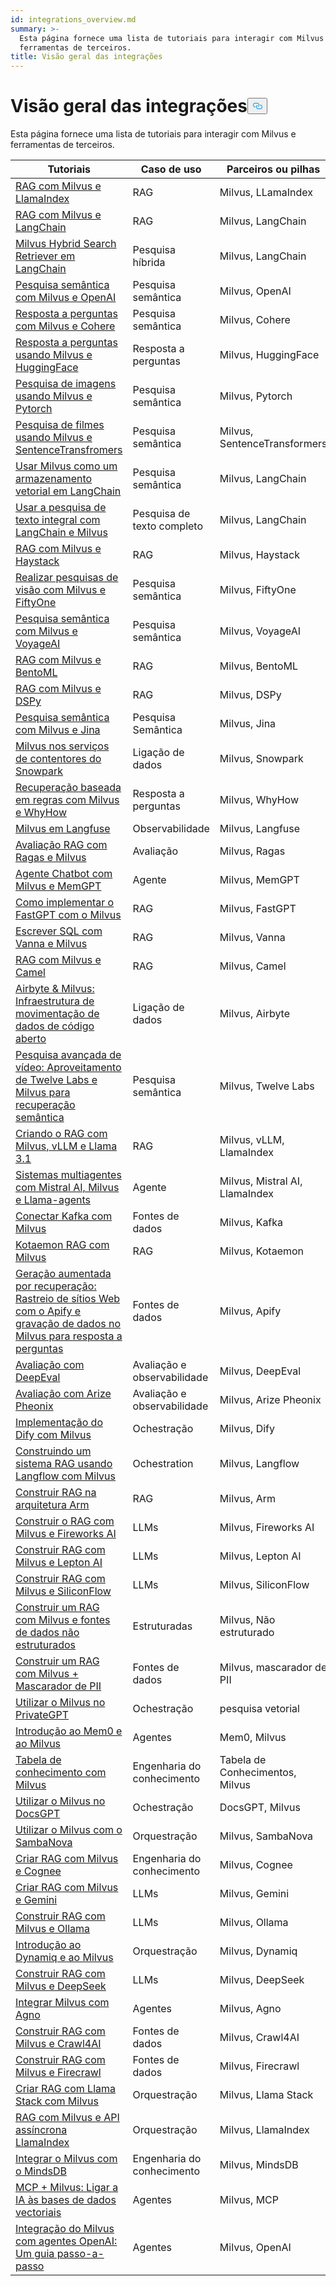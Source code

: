 ```yaml
---
id: integrations_overview.md
summary: >-
  Esta página fornece uma lista de tutoriais para interagir com Milvus e
  ferramentas de terceiros.
title: Visão geral das integrações
---
```

<h1 id="Integrations-Overview" class="common-anchor-header">Visão geral das integrações<button data-href="#Integrations-Overview" class="anchor-icon" translate="no">
      <svg translate="no"
        aria-hidden="true"
        focusable="false"
        height="20"
        version="1.1"
        viewBox="0 0 16 16"
        width="16"
      >
        <path
          fill="#0092E4"
          fill-rule="evenodd"
          d="M4 9h1v1H4c-1.5 0-3-1.69-3-3.5S2.55 3 4 3h4c1.45 0 3 1.69 3 3.5 0 1.41-.91 2.72-2 3.25V8.59c.58-.45 1-1.27 1-2.09C10 5.22 8.98 4 8 4H4c-.98 0-2 1.22-2 2.5S3 9 4 9zm9-3h-1v1h1c1 0 2 1.22 2 2.5S13.98 12 13 12H9c-.98 0-2-1.22-2-2.5 0-.83.42-1.64 1-2.09V6.25c-1.09.53-2 1.84-2 3.25C6 11.31 7.55 13 9 13h4c1.45 0 3-1.69 3-3.5S14.5 6 13 6z"
        ></path>
      </svg>
    </button></h1><p>Esta página fornece uma lista de tutoriais para interagir com Milvus e ferramentas de terceiros.</p>
<table>
<thead>
<tr><th>Tutoriais</th><th>Caso de uso</th><th>Parceiros ou pilhas</th></tr>
</thead>
<tbody>
<tr><td><a href="/docs/pt/integrate_with_llamaindex.md">RAG com Milvus e LlamaIndex</a></td><td>RAG</td><td>Milvus, LLamaIndex</td></tr>
<tr><td><a href="/docs/pt/integrate_with_langchain.md">RAG com Milvus e LangChain</a></td><td>RAG</td><td>Milvus, LangChain</td></tr>
<tr><td><a href="/docs/pt/milvus_hybrid_search_retriever.md">Milvus Hybrid Search Retriever em LangChain</a></td><td>Pesquisa híbrida</td><td>Milvus, LangChain</td></tr>
<tr><td><a href="/docs/pt/integrate_with_openai.md">Pesquisa semântica com Milvus e OpenAI</a></td><td>Pesquisa semântica</td><td>Milvus, OpenAI</td></tr>
<tr><td><a href="/docs/pt/integrate_with_cohere.md">Resposta a perguntas com Milvus e Cohere</a></td><td>Pesquisa semântica</td><td>Milvus, Cohere</td></tr>
<tr><td><a href="/docs/pt/integrate_with_hugging-face.md">Resposta a perguntas usando Milvus e HuggingFace</a></td><td>Resposta a perguntas</td><td>Milvus, HuggingFace</td></tr>
<tr><td><a href="/docs/pt/integrate_with_pytorch.md">Pesquisa de imagens usando Milvus e Pytorch</a></td><td>Pesquisa semântica</td><td>Milvus, Pytorch</td></tr>
<tr><td><a href="/docs/pt/integrate_with_sentencetransformers.md">Pesquisa de filmes usando Milvus e SentenceTransfromers</a></td><td>Pesquisa semântica</td><td>Milvus, SentenceTransformers</td></tr>
<tr><td><a href="/docs/pt/basic_usage_langchain.md">Usar Milvus como um armazenamento vetorial em LangChain</a></td><td>Pesquisa semântica</td><td>Milvus, LangChain</td></tr>
<tr><td><a href="/docs/pt/full_text_search_with_langchain.md">Usar a pesquisa de texto integral com LangChain e Milvus</a></td><td>Pesquisa de texto completo</td><td>Milvus, LangChain</td></tr>
<tr><td><a href="/docs/pt/integrate_with_haystack.md">RAG com Milvus e Haystack</a></td><td>RAG</td><td>Milvus, Haystack</td></tr>
<tr><td><a href="/docs/pt/integrate_with_voxel51.md">Realizar pesquisas de visão com Milvus e FiftyOne</a></td><td>Pesquisa semântica</td><td>Milvus, FiftyOne</td></tr>
<tr><td><a href="/docs/pt/integrate_with_voyageai.md">Pesquisa semântica com Milvus e VoyageAI</a></td><td>Pesquisa semântica</td><td>Milvus, VoyageAI</td></tr>
<tr><td><a href="/docs/pt/integrate_with_bentoml.md">RAG com Milvus e BentoML</a></td><td>RAG</td><td>Milvus, BentoML</td></tr>
<tr><td><a href="/docs/pt/integrate_with_dspy.md">RAG com Milvus e DSPy</a></td><td>RAG</td><td>Milvus, DSPy</td></tr>
<tr><td><a href="/docs/pt/integrate_with_jina.md">Pesquisa semântica com Milvus e Jina</a></td><td>Pesquisa Semântica</td><td>Milvus, Jina</td></tr>
<tr><td><a href="/docs/pt/integrate_with_snowpark.md">Milvus nos serviços de contentores do Snowpark</a></td><td>Ligação de dados</td><td>Milvus, Snowpark</td></tr>
<tr><td><a href="/docs/pt/integrate_with_whyhow.md">Recuperação baseada em regras com Milvus e WhyHow</a></td><td>Resposta a perguntas</td><td>Milvus, WhyHow</td></tr>
<tr><td><a href="/docs/pt/integrate_with_langfuse.md">Milvus em Langfuse</a></td><td>Observabilidade</td><td>Milvus, Langfuse</td></tr>
<tr><td><a href="/docs/pt/integrate_with_ragas.md">Avaliação RAG com Ragas e Milvus</a></td><td>Avaliação</td><td>Milvus, Ragas</td></tr>
<tr><td><a href="/docs/pt/integrate_with_memgpt.md">Agente Chatbot com Milvus e MemGPT</a></td><td>Agente</td><td>Milvus, MemGPT</td></tr>
<tr><td><a href="/docs/pt/integrate_with_fastgpt.md">Como implementar o FastGPT com o Milvus</a></td><td>RAG</td><td>Milvus, FastGPT</td></tr>
<tr><td><a href="/docs/pt/integrate_with_vanna.md">Escrever SQL com Vanna e Milvus</a></td><td>RAG</td><td>Milvus, Vanna</td></tr>
<tr><td><a href="/docs/pt/integrate_with_camel.md">RAG com Milvus e Camel</a></td><td>RAG</td><td>Milvus, Camel</td></tr>
<tr><td><a href="/docs/pt/integrate_with_airbyte.md">Airbyte &amp; Milvus: Infraestrutura de movimentação de dados de código aberto</a></td><td>Ligação de dados</td><td>Milvus, Airbyte</td></tr>
<tr><td><a href="/docs/pt/video_search_with_twelvelabs_and_milvus.md">Pesquisa avançada de vídeo: Aproveitamento de Twelve Labs e Milvus para recuperação semântica</a></td><td>Pesquisa semântica</td><td>Milvus, Twelve Labs</td></tr>
<tr><td><a href="/docs/pt/milvus_rag_with_vllm.md">Criando o RAG com Milvus, vLLM e Llama 3.1</a></td><td>RAG</td><td>Milvus, vLLM, LlamaIndex</td></tr>
<tr><td><a href="/docs/pt/llama_agents_metadata.md">Sistemas multiagentes com Mistral AI, Milvus e Llama-agents</a></td><td>Agente</td><td>Milvus, Mistral AI, LlamaIndex</td></tr>
<tr><td><a href="/docs/pt/kafka-connect-milvus.md">Conectar Kafka com Milvus</a></td><td>Fontes de dados</td><td>Milvus, Kafka</td></tr>
<tr><td><a href="/docs/pt/kotaemon_with_milvus.md">Kotaemon RAG com Milvus</a></td><td>RAG</td><td>Milvus, Kotaemon</td></tr>
<tr><td><a href="/docs/pt/apify_milvus_rag.md">Geração aumentada por recuperação: Rastreio de sítios Web com o Apify e gravação de dados no Milvus para resposta a perguntas</a></td><td>Fontes de dados</td><td>Milvus, Apify</td></tr>
<tr><td><a href="/docs/pt/evaluation_with_deepeval.md">Avaliação com DeepEval</a></td><td>Avaliação e observabilidade</td><td>Milvus, DeepEval</td></tr>
<tr><td><a href="/docs/pt/evaluation_with_phoenix.md">Avaliação com Arize Pheonix</a></td><td>Avaliação e observabilidade</td><td>Milvus, Arize Pheonix</td></tr>
<tr><td><a href="/docs/pt/dify_with_milvus.md">Implementação do Dify com Milvus</a></td><td>Ochestração</td><td>Milvus, Dify</td></tr>
<tr><td><a href="/docs/pt/rag_with_langflow.md">Construindo um sistema RAG usando Langflow com Milvus</a></td><td>Ochestration</td><td>Milvus, Langflow</td></tr>
<tr><td><a href="/docs/pt/build_rag_on_arm.md">Construir RAG na arquitetura Arm</a></td><td>RAG</td><td>Milvus, Arm</td></tr>
<tr><td><a href="/docs/pt/build_RAG_with_milvus_and_fireworks.md">Construir o RAG com Milvus e Fireworks AI</a></td><td>LLMs</td><td>Milvus, Fireworks AI</td></tr>
<tr><td><a href="/docs/pt/build_RAG_with_milvus_and_lepton.md">Construir RAG com Milvus e Lepton AI</a></td><td>LLMs</td><td>Milvus, Lepton AI</td></tr>
<tr><td><a href="/docs/pt/build_RAG_with_milvus_and_siliconflow">Construir RAG com Milvus e SiliconFlow</a></td><td>LLMs</td><td>Milvus, SiliconFlow</td></tr>
<tr><td><a href="/docs/pt/rag_with_milvus_and_unstructured.md">Construir um RAG com Milvus e fontes de dados não estruturados</a></td><td>Estruturadas</td><td>Milvus, Não estruturado</td></tr>
<tr><td><a href="/docs/pt/RAG_with_pii_and_milvus.md">Construir um RAG com Milvus + Mascarador de PII</a></td><td>Fontes de dados</td><td>Milvus, mascarador de PII</td></tr>
<tr><td><a href="/docs/pt/use_milvus_in_private_gpt.md">Utilizar o Milvus no PrivateGPT</a></td><td>Ochestração</td><td>pesquisa vetorial</td></tr>
<tr><td><a href="/docs/pt/quickstart_mem0_with_milvus.md">Introdução ao Mem0 e ao Milvus</a></td><td>Agentes</td><td>Mem0, Milvus</td></tr>
<tr><td><a href="/docs/pt/knowledge_table_with_milvus.md">Tabela de conhecimento com Milvus</a></td><td>Engenharia do conhecimento</td><td>Tabela de Conhecimentos, Milvus</td></tr>
<tr><td><a href="/docs/pt/use_milvus_in_docsgpt.md">Utilizar o Milvus no DocsGPT</a></td><td>Ochestração</td><td>DocsGPT, Milvus</td></tr>
<tr><td><a href="/docs/pt/use_milvus_with_sambanova.md">Utilizar o Milvus com o SambaNova</a></td><td>Orquestração</td><td>Milvus, SambaNova</td></tr>
<tr><td><a href="/docs/pt/build_RAG_with_milvus_and_cognee.md">Criar RAG com Milvus e Cognee</a></td><td>Engenharia do conhecimento</td><td>Milvus, Cognee</td></tr>
<tr><td><a href="/docs/pt/build_RAG_with_milvus_and_gemini.md">Criar RAG com Milvus e Gemini</a></td><td>LLMs</td><td>Milvus, Gemini</td></tr>
<tr><td><a href="/docs/pt/build_RAG_with_milvus_and_ollama.md">Construir RAG com Milvus e Ollama</a></td><td>LLMs</td><td>Milvus, Ollama</td></tr>
<tr><td><a href="/docs/pt/milvus_rag_with_dynamiq.md">Introdução ao Dynamiq e ao Milvus</a></td><td>Orquestração</td><td>Milvus, Dynamiq</td></tr>
<tr><td><a href="/docs/pt/build_RAG_with_milvus_and_deepseek.md">Construir RAG com Milvus e DeepSeek</a></td><td>LLMs</td><td>Milvus, DeepSeek</td></tr>
<tr><td><a href="/docs/pt/integrate_with_agno.md">Integrar Milvus com Agno</a></td><td>Agentes</td><td>Milvus, Agno</td></tr>
<tr><td><a href="/docs/pt/build_RAG_with_milvus_and_crawl4ai.md">Construir RAG com Milvus e Crawl4AI</a></td><td>Fontes de dados</td><td>Milvus, Crawl4AI</td></tr>
<tr><td><a href="/docs/pt/build_RAG_with_milvus_and_firecrawl.md">Construir RAG com Milvus e Firecrawl</a></td><td>Fontes de dados</td><td>Milvus, Firecrawl</td></tr>
<tr><td><a href="/docs/pt/llama_stack_with_milvus.md">Criar RAG com Llama Stack com Milvus</a></td><td>Orquestração</td><td>Milvus, Llama Stack</td></tr>
<tr><td><a href="/docs/pt/llamaindex_milvus_async.md">RAG com Milvus e API assíncrona LlamaIndex</a></td><td>Orquestração</td><td>Milvus, LlamaIndex</td></tr>
<tr><td><a href="/docs/pt/integration_with_mindsdb.md">Integrar o Milvus com o MindsDB</a></td><td>Engenharia do conhecimento</td><td>Milvus, MindsDB</td></tr>
<tr><td><a href="/docs/pt/milvus_and_mcp.md">MCP + Milvus: Ligar a IA às bases de dados vectoriais</a></td><td>Agentes</td><td>Milvus, MCP</td></tr>
<tr><td><a href="/docs/pt/openai_agents_milvus.md">Integração do Milvus com agentes OpenAI: Um guia passo-a-passo</a></td><td>Agentes</td><td>Milvus, OpenAI</td></tr>
</tbody>
</table>
